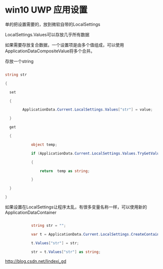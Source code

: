 # win10 UWP 应用设置

<!--more-->

<div id="toc"></div>

单的把设置需要的，放到微软自带的LocalSettings

LocalSettings.Values可以存放几乎所有数据

如果需要存放复合数据，一个设置项是由多个值组成，可以使用ApplicationDataCompositeValue将多个合并。

存放一个string

```csharp

string str

{

  set

  {

        ApplicationData.Current.LocalSettings.Values["str"] = value;

  }

  get

  {

            object temp;

            if (ApplicationData.Current.LocalSettings.Values.TryGetValue("width", out temp))

            {

                return  temp as string;

            }

  }

}

```

如果设置在LocalSettings让程序太乱，有很多变量名称一样，可以使用新的ApplicationDataContainer

```csharp

            string str = "";

            var t = ApplicationData.Current.LocalSettings.CreateContainer("str", ApplicationDataCreateDisposition.Always);

            t.Values["str"] = str;

            str = t.Values["str"] as string;

```

http://blog.csdn.net/lindexi_gd

